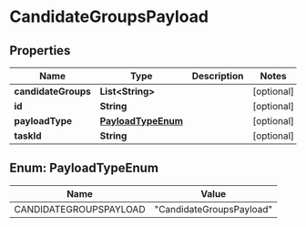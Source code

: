 # CandidateGroupsPayload

## Properties
Name | Type | Description | Notes
------------ | ------------- | ------------- | -------------
**candidateGroups** | **List&lt;String&gt;** |  |  [optional]
**id** | **String** |  |  [optional]
**payloadType** | [**PayloadTypeEnum**](#PayloadTypeEnum) |  |  [optional]
**taskId** | **String** |  |  [optional]

<a name="PayloadTypeEnum"></a>
## Enum: PayloadTypeEnum
Name | Value
---- | -----
CANDIDATEGROUPSPAYLOAD | &quot;CandidateGroupsPayload&quot;
